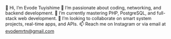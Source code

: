 👋 Hi, I’m Evode Tuyishime
👀 I’m passionate about coding, networking, and backend development.
🌱 I’m currently mastering PHP, PostgreSQL, and full-stack web development.
💞️ I’m looking to collaborate on smart system projects, real-time apps, and APIs.
📫 Reach me on Instagram or via email at evodemrtn@gmail.com

<!---
Judamrtn/Judamrtn is a ✨ special ✨ repository because its `README.md` (this file) appears on your GitHub profile.
You can click the Preview link to take a look at your changes.
--->
